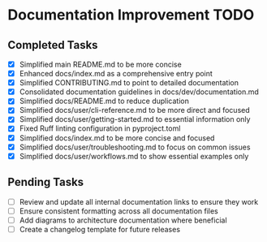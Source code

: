 # Documentation Improvement TODO

## Completed Tasks

- [x] Simplified main README.md to be more concise
- [x] Enhanced docs/index.md as a comprehensive entry point
- [x] Simplified CONTRIBUTING.md to point to detailed documentation
- [x] Consolidated documentation guidelines in docs/dev/documentation.md
- [x] Simplified docs/README.md to reduce duplication
- [x] Simplified docs/user/cli-reference.md to be more direct and focused
- [x] Simplified docs/user/getting-started.md to essential information only
- [x] Fixed Ruff linting configuration in pyproject.toml
- [x] Simplified docs/index.md to be more concise and focused
- [x] Simplified docs/user/troubleshooting.md to focus on common issues
- [x] Simplified docs/user/workflows.md to show essential examples only

## Pending Tasks

- [ ] Review and update all internal documentation links to ensure they work
- [ ] Ensure consistent formatting across all documentation files
- [ ] Add diagrams to architecture documentation where beneficial
- [ ] Create a changelog template for future releases

